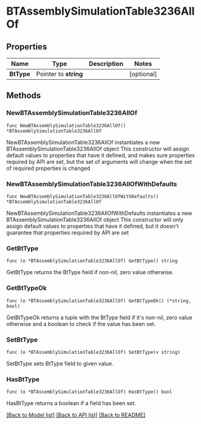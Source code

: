 # BTAssemblySimulationTable3236AllOf

## Properties

Name | Type | Description | Notes
------------ | ------------- | ------------- | -------------
**BtType** | Pointer to **string** |  | [optional] 

## Methods

### NewBTAssemblySimulationTable3236AllOf

`func NewBTAssemblySimulationTable3236AllOf() *BTAssemblySimulationTable3236AllOf`

NewBTAssemblySimulationTable3236AllOf instantiates a new BTAssemblySimulationTable3236AllOf object
This constructor will assign default values to properties that have it defined,
and makes sure properties required by API are set, but the set of arguments
will change when the set of required properties is changed

### NewBTAssemblySimulationTable3236AllOfWithDefaults

`func NewBTAssemblySimulationTable3236AllOfWithDefaults() *BTAssemblySimulationTable3236AllOf`

NewBTAssemblySimulationTable3236AllOfWithDefaults instantiates a new BTAssemblySimulationTable3236AllOf object
This constructor will only assign default values to properties that have it defined,
but it doesn't guarantee that properties required by API are set

### GetBtType

`func (o *BTAssemblySimulationTable3236AllOf) GetBtType() string`

GetBtType returns the BtType field if non-nil, zero value otherwise.

### GetBtTypeOk

`func (o *BTAssemblySimulationTable3236AllOf) GetBtTypeOk() (*string, bool)`

GetBtTypeOk returns a tuple with the BtType field if it's non-nil, zero value otherwise
and a boolean to check if the value has been set.

### SetBtType

`func (o *BTAssemblySimulationTable3236AllOf) SetBtType(v string)`

SetBtType sets BtType field to given value.

### HasBtType

`func (o *BTAssemblySimulationTable3236AllOf) HasBtType() bool`

HasBtType returns a boolean if a field has been set.


[[Back to Model list]](../README.md#documentation-for-models) [[Back to API list]](../README.md#documentation-for-api-endpoints) [[Back to README]](../README.md)


